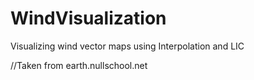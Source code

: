 # WindVisualization
Visualizing wind vector maps using Interpolation and LIC

//Taken from earth.nullschool.net
